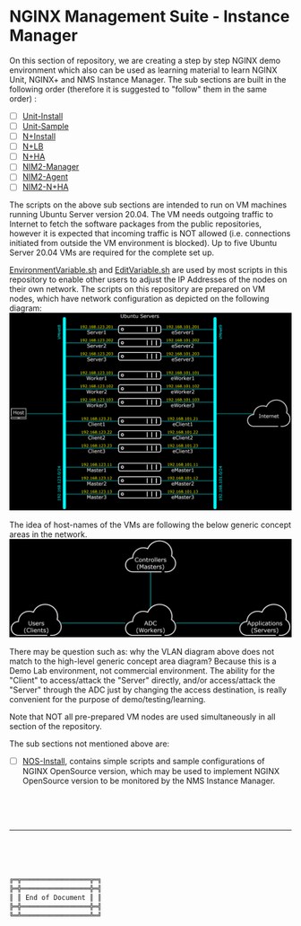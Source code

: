 # NGINX Management Suite - Instance Manager

On this section of repository, we are creating a step by step NGINX demo environment which also can be used as learning material to learn NGINX Unit, NGINX+ and NMS Instance Manager.
The sub sections are built in the following order (therefore it is suggested to "follow" them in the same order) :
- [ ] [Unit-Install](Unit-Install)
- [ ] [Unit-Sample](Unit-Sample)
- [ ] [N+Install](N%2BInstall)
- [ ] [N+LB](N%2BLB)
- [ ] [N+HA](N%2BHA)
- [ ] [NIM2-Manager](NIM2-Manager)
- [ ] [NIM2-Agent](NIM2-Agent)
- [ ] [NIM2-N+HA](NIM2-N%2BHA)

The scripts on the above sub sections are intended to run on VM machines running Ubuntu Server version 20.04.
The VM needs outgoing traffic to Internet to fetch the software packages from the public repositories, however it is expected that incoming traffic is NOT allowed (i.e. connections initiated from outside the VM environment is blocked).
Up to five Ubuntu Server 20.04 VMs are required for the complete set up.

[EnvironmentVariable.sh](EnvironmentVariable.sh) and [EditVariable.sh](EditVariable.sh) are used by most scripts in this repository to enable other users to adjust the IP Addresses of the nodes on their own network.
The scripts on this repository are prepared on VM nodes, which have network configuration as depicted on the following diagram:
![NetworkingAllNodes.png](NetworkingAllNodes.png)

The idea of host-names of the VMs are following the below generic concept areas in the network.
![HighLevelDiagram.png](HighLevelDiagram.png)

There may be question such as: why the VLAN diagram above does not match to the high-level generic concept area diagram?
Because this is a Demo Lab environment, not commercial environment.
The ability for the "Client" to access/attack the "Server" directly, and/or access/attack the "Server" through the ADC just by changing the access destination, is really convenient for the purpose of demo/testing/learning.

Note that NOT all pre-prepared VM nodes are used simultaneously in all section of the repository.

The sub sections not mentioned above are:
- [ ] [NOS-Install](NOS-Install), contains simple scripts and sample configurations of NGINX OpenSource version, which may be used to implement NGINX OpenSource version to be monitored by the NMS Instance Manager.



<br><br><br>

***

<br><br><br>
```
╔═╦═════════════════╦═╗
╠═╬═════════════════╬═╣
║ ║ End of Document ║ ║
╠═╬═════════════════╬═╣
╚═╩═════════════════╩═╝
```
<br><br><br>


